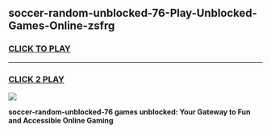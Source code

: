 
## soccer-random-unblocked-76-Play-Unblocked-Games-Online-zsfrg
<h3>
<a href="https://premium76.site?title=soccer-random-unblocked-76&ref=25A">CLICK TO PLAY</a></h3>
<hr>

<h3>
<a href="https://premium76.site?title=soccer-random-unblocked-76&ref=25A">CLICK 2 PLAY</a>
  
</h3>

<a href="https://premium76.site?title=soccer-random-unblocked-76&ref=25A"><img src="https://clearcache.store/games.png"></a>


**soccer-random-unblocked-76 games unblocked: Your Gateway to Fun and Accessible Online Gaming**

